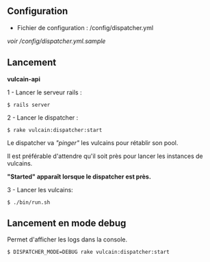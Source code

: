 Configuration
-------------
* Fichier de configuration : /config/dispatcher.yml

*voir /config/dispatcher.yml.sample*

Lancement
-------------

**vulcain-api**

1 - Lancer le serveur rails : 

	$ rails server


2 - Lancer le dispatcher :

	$ rake vulcain:dispatcher:start
	
Le dispatcher va *"pinger"* les vulcains pour rétablir son pool. 

Il est préférable d'attendre qu'il soit près pour lancer les instances de vulcains.

**"Started" apparaît lorsque le dispatcher est près.**


3 - Lancer les vulcains:

	$ ./bin/run.sh
	

Lancement en mode debug
-------------

Permet d'afficher les logs dans la console.


	$ DISPATCHER_MODE=DEBUG rake vulcain:dispatcher:start


